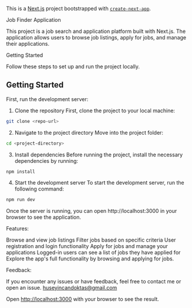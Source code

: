 This is a [Next.js](https://nextjs.org/) project bootstrapped with [`create-next-app`](https://github.com/vercel/next.js/tree/canary/packages/create-next-app).

Job Finder Application

This project is a job search and application platform built with Next.js. The application allows users to browse job listings, apply for jobs, and manage their applications.

Getting Started

Follow these steps to set up and run the project locally.

## Getting Started

First, run the development server:

1. Clone the repository
   First, clone the project to your local machine:

```bash
git clone <repo-url>
```

2. Navigate to the project directory
   Move into the project folder:

```bash
cd <project-directory>
```

3. Install dependencies
   Before running the project, install the necessary dependencies by running:

```bash
npm install
```

4. Start the development server
   To start the development server, run the following command:

```bash
npm run dev
```

Once the server is running, you can open http://localhost:3000 in your browser to see the application.

Features:

Browse and view job listings
Filter jobs based on specific criteria
User registration and login functionality
Apply for jobs and manage your applications
Logged-in users can see a list of jobs they have applied for
Explore the app's full functionality by browsing and applying for jobs.

Feedback:

If you encounter any issues or have feedback, feel free to contact me or open an issue.
huseyincandoktas@gmail.com



Open [http://localhost:3000](http://localhost:3000) with your browser to see the result.

